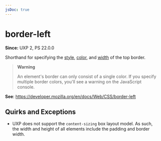 ```yaml
---
jsDoc: true
---
```

# border-left

**Since:** UXP 2, PS 22.0.0

Shorthand for specifying the [style](../border-left-style/), [color](../border-left-color/), and [width](../border-left-width) of the top border.

> **Warning**
>
> An element's border can only consist of a single color. If you specify
> multiple border colors, you'll see a warning on the JavaScript console.

**See**: https://developer.mozilla.org/en/docs/Web/CSS/border-left  

## Quirks and Exceptions

* UXP does not support the `content-sizing` box layout model. As such, the width and height of all elements include the padding and border width.